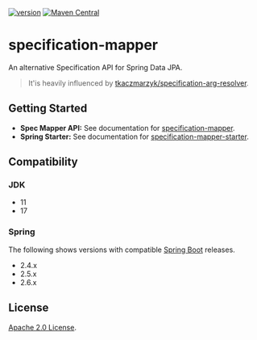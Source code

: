 [![version](https://img.shields.io/github/v/release/softleader/specification-mapper?color=brightgreen&sort=semver)](https://github.com/softleader/specification-mapper/releases/latest)
[![Maven Central](https://img.shields.io/maven-central/v/tw.com.softleader.data/specification-mapper-parent?color=orange)](https://search.maven.org/search?q=g:tw.com.softleader.data%20AND%20a:specification-mapper*)

# specification-mapper

An alternative Specification API for Spring Data JPA.

> It'is heavily influenced by [tkaczmarzyk/specification-arg-resolver](https://github.com/tkaczmarzyk/specification-arg-resolver).

## Getting Started

- **Spec Mapper API:** See documentation for [specification-mapper](./mapper).
- **Spring Starter:** See documentation for [specification-mapper-starter](./starter).

## Compatibility

### JDK

- 11
- 17

### Spring

The following shows versions with compatible [Spring Boot](https://spring.io/projects/spring-boot) releases.

- 2.4.x
- 2.5.x
- 2.6.x

## License

[Apache 2.0 License](./LICENSE).
